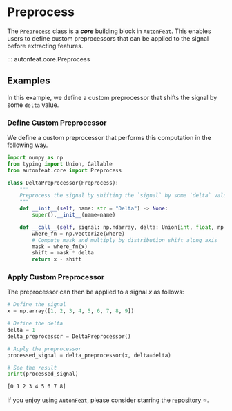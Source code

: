 <!-- 
Author(s): Dhruv Srikanth
Email(s): dsrikant (at) andrew (dot) cmu (dot) edu
Acknowledgements:
Copyright (c) 2023 Carnegie Mellon University, Auton Lab
This code is subject to the license terms contained in the code repo.
-->

# Preprocess

The [`Preprocess`](preprocess.md) class is a ***core*** building block in [`AutonFeat`](../../index.md). This enables users to define custom preprocessors that can be applied to the signal before extracting features.

::: autonfeat.core.Preprocess

## Examples

In this example, we define a custom preprocessor that shifts the signal by some `delta` value.

### Define Custom Preprocessor

We define a custom preprocessor that performs this computation in the following way.

```python
import numpy as np
from typing import Union, Callable
from autonfeat.core import Preprocess

class DeltaPreprocessor(Preprocess):
    """
    Preprocess the signal by shifting the `signal` by some `delta` value.
    """
    def __init__(self, name: str = "Delta") -> None:
        super().__init__(name=name)

    def __call__(self, signal: np.ndarray, delta: Union[int, float, np.int_, np.float_], where: Callable[[Union[int, float, np.int_, np.float_]], Union[bool, np.bool_]] = lambda x: not np.isnan(x)) -> np.ndarray:
        where_fn = np.vectorize(where)
        # Compute mask and multiply by distribution shift along axis
        mask = where_fn(x)
        shift = mask * delta
        return x - shift
```

### Apply Custom Preprocessor

The preprocessor can then be applied to a signal $x$ as follows:

```python
# Define the signal
x = np.array([1, 2, 3, 4, 5, 6, 7, 8, 9])

# Define the delta
delta = 1
delta_preprocessor = DeltaPreprocessor()

# Apply the preprocessor
processed_signal = delta_preprocessor(x, delta=delta)

# See the result
print(processed_signal)
```

```bash
[0 1 2 3 4 5 6 7 8]
```

If you enjoy using [`AutonFeat`](../../index.md), please consider starring the [repository](https://github.com/autonlab/AutonFeat) ⭐️.
